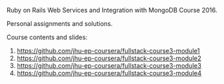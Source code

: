 Ruby on Rails Web Services and Integration with MongoDB Course 2016.

Personal assignments and solutions.

Course contents and slides:

1. https://github.com/jhu-ep-coursera/fullstack-course3-module1
2. https://github.com/jhu-ep-coursera/fullstack-course3-module2
3. https://github.com/jhu-ep-coursera/fullstack-course3-module3
4. https://github.com/jhu-ep-coursera/fullstack-course3-module4